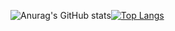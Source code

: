 ![Anurag's GitHub stats](https://github-readme-stats.vercel.app/api?username=rohith033&show_icons=true&theme=radical)[![Top Langs](https://github-readme-stats.vercel.app/api/top-langs/?username=rohith033&layout=compact)](https://github.com/anuraghazra/github-readme-stats)



